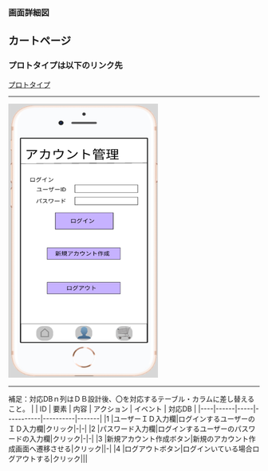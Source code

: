 ### 画面詳細図
## カートページ
### プロトタイプは以下のリンク先
[プロトタイプ](https://www.figma.com/file/FeymzbmYI4WIfwOm9OyjkJ/Untitled?node-id=1%3A2)
*****
<img src="https://github.com/aso2001362/2021sys-design/blob/main/md/img/acount_mng.png?raw=true" width="300" height="550">

*****
補足：対応DBｎ列はＤＢ設計後、〇を対応するテーブル・カラムに差し替えること。
|
| ID | 要素 | 内容 | アクション | イベント | 対応DB |
|----|------|-----|-----------|----------|-------|
|1   |ユーザーＩＤ入力欄|ログインするユーザーのＩＤ入力欄|クリック|-|-|
|2   |パスワード入力欄|ログインするユーザーのパスワードの入力欄|クリック|-|-|
|3   |新規アカウント作成ボタン|新規のアカウント作成画面へ遷移させる|クリック||-|
|4   |ログアウトボタン|ログインいている場合ログアウトする|クリック|||
